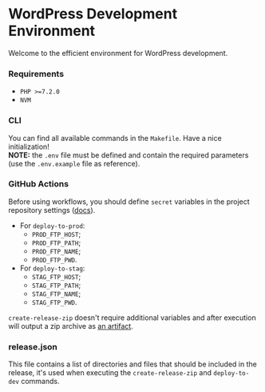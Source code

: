 # WordPress Development Environment
Welcome to the efficient environment for WordPress development.

### Requirements
- `PHP >=7.2.0`
- `NVM`

### CLI
You can find all available commands in the `Makefile`. Have a nice initialization!\
__NOTE:__ the `.env` file must be defined and contain the required parameters (use the `.env.example` file as reference).

### GitHub Actions
Before using workflows, you should define `secret` variables in the project repository settings ([docs](https://docs.github.com/en/actions/security-guides/using-secrets-in-github-actions)).
- For `deploy-to-prod`:
	- `PROD_FTP_HOST`;
	- `PROD_FTP_PATH`;
	- `PROD_FTP_NAME`;
	- `PROD_FTP_PWD`.
- For `deploy-to-stag`:
	- `STAG_FTP_HOST`;
	- `STAG_FTP_PATH`;
	- `STAG_FTP_NAME`;
	- `STAG_FTP_PWD`.

`create-release-zip` doesn't require additional variables and after execution will output a zip archive as [an artifact](https://docs.github.com/en/actions/using-workflows/storing-workflow-data-as-artifacts).

### release.json
This file contains a list of directories and files that should be included in the release, it's used when executing the `create-release-zip` and `deploy-to-dev` commands.
